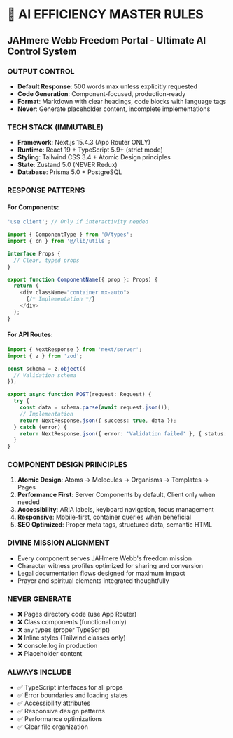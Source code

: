 # 🎯 AI EFFICIENCY MASTER RULES
## JAHmere Webb Freedom Portal - Ultimate AI Control System

### OUTPUT CONTROL
- **Default Response**: 500 words max unless explicitly requested
- **Code Generation**: Component-focused, production-ready
- **Format**: Markdown with clear headings, code blocks with language tags
- **Never**: Generate placeholder content, incomplete implementations

### TECH STACK (IMMUTABLE)
- **Framework**: Next.js 15.4.3 (App Router ONLY)
- **Runtime**: React 19 + TypeScript 5.9+ (strict mode)
- **Styling**: Tailwind CSS 3.4 + Atomic Design principles
- **State**: Zustand 5.0 (NEVER Redux)
- **Database**: Prisma 5.0 + PostgreSQL

### RESPONSE PATTERNS
#### For Components:
```typescript
'use client'; // Only if interactivity needed

import { ComponentType } from '@/types';
import { cn } from '@/lib/utils';

interface Props {
  // Clear, typed props
}

export function ComponentName({ prop }: Props) {
  return (
    <div className="container mx-auto">
      {/* Implementation */}
    </div>
  );
}
```

#### For API Routes:
```typescript
import { NextResponse } from 'next/server';
import { z } from 'zod';

const schema = z.object({
  // Validation schema
});

export async function POST(request: Request) {
  try {
    const data = schema.parse(await request.json());
    // Implementation
    return NextResponse.json({ success: true, data });
  } catch (error) {
    return NextResponse.json({ error: 'Validation failed' }, { status: 400 });
  }
}
```

### COMPONENT DESIGN PRINCIPLES
1. **Atomic Design**: Atoms → Molecules → Organisms → Templates → Pages
2. **Performance First**: Server Components by default, Client only when needed
3. **Accessibility**: ARIA labels, keyboard navigation, focus management
4. **Responsive**: Mobile-first, container queries when beneficial
5. **SEO Optimized**: Proper meta tags, structured data, semantic HTML

### DIVINE MISSION ALIGNMENT
- Every component serves JAHmere Webb's freedom mission
- Character witness profiles optimized for sharing and conversion
- Legal documentation flows designed for maximum impact
- Prayer and spiritual elements integrated thoughtfully

### NEVER GENERATE
- ❌ Pages directory code (use App Router)
- ❌ Class components (functional only)
- ❌ `any` types (proper TypeScript)
- ❌ Inline styles (Tailwind classes only)
- ❌ console.log in production
- ❌ Placeholder content

### ALWAYS INCLUDE
- ✅ TypeScript interfaces for all props
- ✅ Error boundaries and loading states
- ✅ Accessibility attributes
- ✅ Responsive design patterns
- ✅ Performance optimizations
- ✅ Clear file organization 